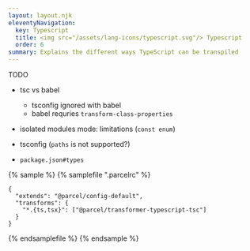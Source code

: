 ```yaml
---
layout: layout.njk
eleventyNavigation:
  key: Typescript
  title: <img src="/assets/lang-icons/typescript.svg"/> Typescript
  order: 6
summary: Explains the different ways TypeScript can be transpiled
---
```


TODO

- tsc vs babel
  - tsconfig ignored with babel
  - babel requries `transform-class-properties`

- isolated modules mode: limitations (`const enum`)
- tsconfig (`paths` is not supported?)
- `package.json#types`

{% sample %}
{% samplefile ".parcelrc" %}

```json/3
{
  "extends": "@parcel/config-default",
  "transforms": {
    "*.{ts,tsx}": ["@parcel/transformer-typescript-tsc"]
  }
}
```

{% endsamplefile %}
{% endsample %}

